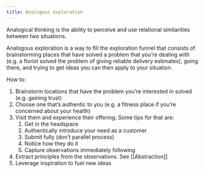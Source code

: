 ```yaml
---
title: Analogous exploration
---
```


Analogical thinking is the ability to perceive and use relational similarities between two situations. 

Analogous exploration is a way to fill the exploration funnel that consists of brainstorming places that have solved a problem that you’re dealing with (e.g. a florist solved the problem of giving reliable delivery estimates), going there, and trying to get ideas you can then apply to your situation.

How to:
1. Brainstorm locations that have the problem you’re interested in solved (e.g. gaining trust) 
2. Choose one that’s authentic to you (e.g. a fitness place if you’re concerned about your health)
3. Visit them and experience their offering. Some tips for that are:
	1. Get in the headspace
	2. Authentically introduce your need as a customer
	3. Submit fully (don’t parallel process)
	4. Notice how they do it
	5. Capture observations immediately following
4. Extract principles from the observations. See [[Abstraction]]
5. Leverage inspiration to fuel new ideas